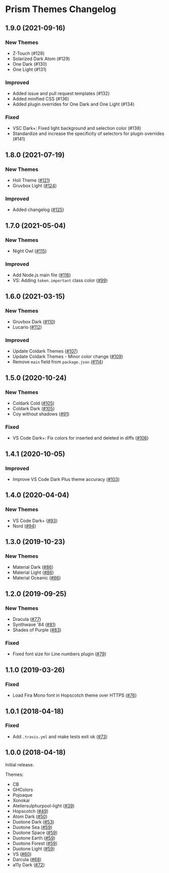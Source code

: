 # Prism Themes Changelog


## 1.9.0 (2021-09-16)

### New Themes

* Z-Touch (#128)
* Solarized Dark Atom (#129)
* One Dark (#130)
* One Light (#131)

### Improved

* Added issue and pull request templates (#132)
* Added minified CSS (#136)
* Added plugin overrides for One Dark and One Light (#134)

### Fixed

* VSC Dark+: Fixed light background and selection color (#138)
* Standardize and increase the specificity of selectors for plugin overrides (#141)


## 1.8.0 (2021-07-19)

### New Themes

* Holi Theme ([#121](https://github.com/PrismJS/prism-themes/issues/121))
* Gruvbox Light ([#124](https://github.com/PrismJS/prism-themes/issues/124))

### Improved

* Added changelog ([#125](https://github.com/PrismJS/prism-themes/issues/125))


## 1.7.0 (2021-05-04)

### New Themes

* Night Owl ([#115](https://github.com/PrismJS/prism-themes/issues/115))

### Improved

* Add Node.js main file ([#116](https://github.com/PrismJS/prism-themes/issues/116))
* VS: Adding `token.important` class color ([#99](https://github.com/PrismJS/prism-themes/issues/99))


## 1.6.0 (2021-03-15)

### New Themes

* Gruvbox Dark ([#110](https://github.com/PrismJS/prism-themes/issues/110))
* Lucario ([#112](https://github.com/PrismJS/prism-themes/issues/112))

### Improved

* Update Coldark Themes ([#107](https://github.com/PrismJS/prism-themes/issues/107))
* Update Coldark Themes - Minor color change ([#109](https://github.com/PrismJS/prism-themes/issues/109))
* Remove `main` field from `package.json` ([#114](https://github.com/PrismJS/prism-themes/issues/114))


## 1.5.0 (2020-10-24)

### New Themes

* Coldark Cold ([#105](https://github.com/PrismJS/prism-themes/issues/105))
* Coldark Dark ([#105](https://github.com/PrismJS/prism-themes/issues/105))
* Coy without shadows ([#91](https://github.com/PrismJS/prism-themes/issues/91))

### Fixed

* VS Code Dark+: Fix colors for inserted and deleted in diffs ([#106](https://github.com/PrismJS/prism-themes/issues/106))


## 1.4.1 (2020-10-05)

### Improved

* Improve VS Code Dark Plus theme accuracy ([#103](https://github.com/PrismJS/prism-themes/issues/103))


## 1.4.0 (2020-04-04)

### New Themes

* VS Code Dark+ ([#93](https://github.com/PrismJS/prism-themes/issues/93))
* Nord ([#94](https://github.com/PrismJS/prism-themes/issues/94))


## 1.3.0 (2019-10-23)

### New Themes

* Material Dark ([#86](https://github.com/PrismJS/prism-themes/issues/86))
* Material Light ([#86](https://github.com/PrismJS/prism-themes/issues/86))
* Material Oceanic ([#86](https://github.com/PrismJS/prism-themes/issues/86))


## 1.2.0 (2019-09-25)

### New Themes

* Dracula ([#77](https://github.com/PrismJS/prism-themes/issues/77))
* Synthwave '84 ([#81](https://github.com/PrismJS/prism-themes/issues/81))
* Shades of Purple ([#83](https://github.com/PrismJS/prism-themes/issues/83))

### Fixed

* Fixed font size for Line numbers plugin ([#79](https://github.com/PrismJS/prism-themes/issues/79))


## 1.1.0 (2019-03-26)

### Fixed

* Load Fira Mono font in Hopscotch theme over HTTPS ([#76](https://github.com/PrismJS/prism-themes/issues/76))


## 1.0.1 (2018-04-18)

### Fixed

* Add `.travis.yml` and make tests exit ok ([#73](https://github.com/PrismJS/prism-themes/issues/73))


## 1.0.0 (2018-04-18)

Initial release.

Themes:

* CB
* GHColors
* Pojoaque
* Xonokai
* Ateliersulphurpool-light ([#39](https://github.com/PrismJS/prism-themes/issues/39))
* Hopscotch ([#49](https://github.com/PrismJS/prism-themes/issues/49))
* Atom Dark ([#50](https://github.com/PrismJS/prism-themes/issues/50))
* Duotone Dark ([#53](https://github.com/PrismJS/prism-themes/issues/53))
* Duotone Sea ([#59](https://github.com/PrismJS/prism-themes/issues/59))
* Duotone Space ([#59](https://github.com/PrismJS/prism-themes/issues/59))
* Duotone Earth ([#59](https://github.com/PrismJS/prism-themes/issues/59))
* Duotone Forest ([#59](https://github.com/PrismJS/prism-themes/issues/59))
* Duotone Light ([#59](https://github.com/PrismJS/prism-themes/issues/59))
* VS ([#60](https://github.com/PrismJS/prism-themes/issues/60))
* Darcula ([#68](https://github.com/PrismJS/prism-themes/issues/68))
* a11y Dark ([#72](https://github.com/PrismJS/prism-themes/issues/72))
